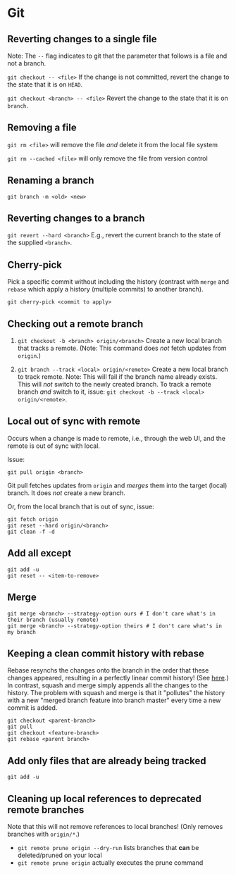 # Git

## Reverting changes to a single file

 Note: The `--` flag indicates to git that the parameter that follows is a file and not a branch. 

`git checkout -- <file>` If the change is not committed, revert the change to the state that it is on `HEAD`. 

`git checkout <branch> -- <file>` Revert the change to the state that it is on `branch`.

## Removing a file

`git rm <file>` will remove the file _and_ delete it from the local file system

`git rm --cached <file>` will only remove the file from version control

## Renaming a branch

`git branch -m <old> <new>`

## Reverting changes to a branch

`git revert --hard <branch>` E.g., revert the current branch to the state of the supplied `<branch>`.


## Cherry-pick

Pick a specific commit without including the history (contrast with `merge` and `rebase` which apply a history
(multiple commits) to another branch).

`git cherry-pick <commit to apply>`

## Checking out a remote branch

1. `git checkout -b <branch> origin/<branch>` Create a new local branch that tracks a remote. (Note: This command does _not_ fetch updates from `origin`.)

2. `git branch --track <local> origin/<remote>` Create a new local branch to track remote. Note: This will fail if the
branch name already exists. This will _not_ switch to the newly created branch. To track a remote branch _and_ switch to it, issue: `git checkout -b --track <local> origin/<remote>`.

## Local out of sync with remote

Occurs when a change is made to remote, i.e., through the web UI, and the remote is out of sync with local.

Issue:

```
git pull origin <branch>
```

Git pull fetches updates from `origin` and _merges_ them into the target (local) branch.
It does _not_ create a new branch.

Or, from the local branch that is out of sync, issue:

```
git fetch origin
git reset --hard origin/<branch>
git clean -f -d
```

## Add all except

```
git add -u
git reset -- <item-to-remove>
```

## Merge

```
git merge <branch> --strategy-option ours # I don't care what's in their branch (usually remote)
git merge <branch> --strategy-option theirs # I don't care what's in my branch
```

## Keeping a clean commit history with rebase

Rebase resynchs the changes onto the branch in the order that these changes appeared, 
resulting in a perfectly linear commit history! (See [here](https://www.atlassian.com/git/tutorials/merging-vs-rebasing).)
In contrast, squash and merge simply appends all the changes to the history. The
problem with squash and merge is that it "pollutes" the history with a new "merged 
branch feature into branch master" every time a new commit is added.

```
git checkout <parent-branch>
git pull 
git checkout <feature-branch>
git rebase <parent branch>
```

## Add only files that are already being tracked

```
git add -u
```

## Cleaning up local references to deprecated remote branches

Note that this will not remove references to local branches! (Only removes branches with `origin/*`.)

- `git remote prune origin --dry-run` lists branches that __can__ be deleted/pruned on your local
- `git remote prune origin` actually executes the prune command
